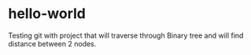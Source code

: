 # hello-world
Testing git with project that will traverse through Binary tree and will find distance between 2 nodes.

